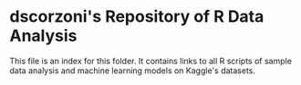 # dscorzoni's Repository of R Data Analysis

This file is an index for this folder. It contains links to all R scripts of sample data analysis and machine learning models on Kaggle's datasets.